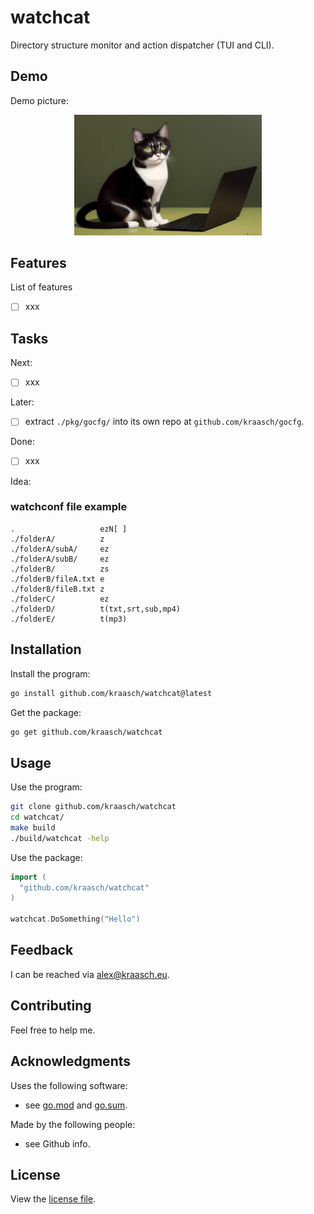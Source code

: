 
# watchcat

Directory structure monitor and action dispatcher (TUI and CLI). 

## Demo

Demo picture:

<p align="center">
  <img src="./resources/example.png" width="300"/>
</p>

## Features

List of features

  - [ ] xxx

## Tasks

Next:

  - [ ] xxx

Later:

  - [ ] extract `./pkg/gocfg/` into its own repo at `github.com/kraasch/gocfg`.

Done:

  - [ ] xxx

Idea:

### watchconf file example

```text
.                   ezN[ ]
./folderA/          z
./folderA/subA/     ez
./folderA/subB/     ez
./folderB/          zs
./folderB/fileA.txt e
./folderB/fileB.txt z
./folderC/          ez
./folderD/          t(txt,srt,sub,mp4)
./folderE/          t(mp3)
```
## Installation

Install the program:

```bash
go install github.com/kraasch/watchcat@latest
```

Get the package:

```bash
go get github.com/kraasch/watchcat
```

## Usage

Use the program:

```bash
git clone github.com/kraasch/watchcat
cd watchcat/
make build
./build/watchcat -help
```

Use the package:

```go
import (
  "github.com/kraasch/watchcat"
)

watchcat.DoSomething("Hello")
```

## Feedback

I can be reached via [alex@kraasch.eu](mailto:alex@kraasch.eu).

## Contributing

Feel free to help me.

## Acknowledgments

Uses the following software:

  - see [go.mod](./go.mod) and [go.sum](./go.sum).

Made by the following people:

  - see Github info.

## License

View the [license file](./LICENSE).

